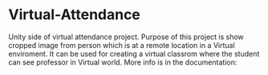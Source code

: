 # Virtual-Attendance
Unity side of virtual attendance project.
Purpose of this project is show cropped image from person which is at a remote location in a Virtual enviroment. 
It can be used for creating a virtual classrom where the student can see professor in Virtual world. 
More info is in the documentation:
